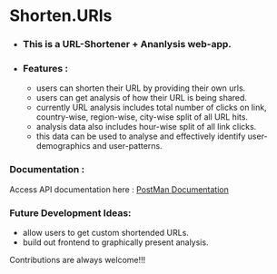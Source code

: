 # Shorten.URls

- ### This is a URL-Shortener + Ananlysis web-app.
- ### Features : 
    - users can shorten their URL by providing their own urls.
    - users can get analysis of how their URL is being shared.
    - currently URL analysis includes total number of clicks on link, country-wise, region-wise, city-wise split of all URL hits.
    - analysis data also includes hour-wise split of all link clicks.
    - this data can be used to analyse and effectively identify user-demographics and user-patterns.


### Documentation : 

Access API documentation here : [PostMan Documentation](https://documenter.getpostman.com/view/17713936/UzQuP5pq)

### Future Development Ideas:
- allow users to get custom shortended URLs.
- build out frontend to graphically present analysis.

Contributions are always welcome!!!